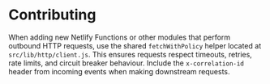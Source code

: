 # Contributing

When adding new Netlify Functions or other modules that perform outbound HTTP
requests, use the shared `fetchWithPolicy` helper located at
`src/lib/http/client.js`. This ensures requests respect timeouts, retries,
rate limits, and circuit breaker behaviour. Include the `x-correlation-id`
header from incoming events when making downstream requests.
